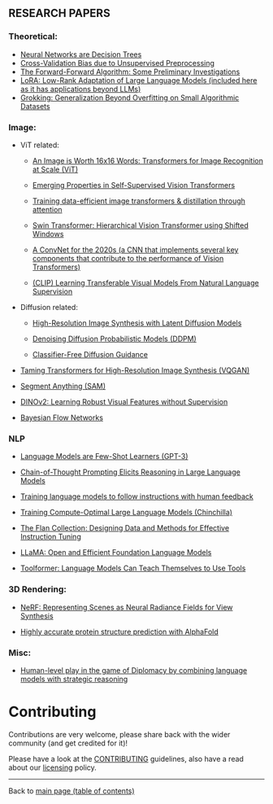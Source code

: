 ## RESEARCH PAPERS 
### Theoretical:
- [Neural Networks are Decision Trees](https://arxiv.org/abs/2210.05189)
- [Cross-Validation Bias due to Unsupervised Preprocessing](https://academic.oup.com/jrsssb/article/84/4/1474/7073256?login=true)
- [The Forward-Forward Algorithm: Some Preliminary Investigations](https://arxiv.org/abs/2212.13345)
- [LoRA: Low-Rank Adaptation of Large Language Models (included here as it has applications beyond LLMs)](https://arxiv.org/abs/2106.09685)
- [Grokking: Generalization Beyond Overfitting on Small Algorithmic Datasets](https://arxiv.org/abs/2201.02177)

### Image:
- ViT related:
    * [An Image is Worth 16x16 Words: Transformers for Image Recognition at Scale (ViT)](https://arxiv.org/abs/2010.11929)

    * [Emerging Properties in Self-Supervised Vision Transformers](https://arxiv.org/abs/2104.14294)

    * [Training data-efficient image transformers & distillation through attention](https://arxiv.org/abs/2012.12877v2)

    * [Swin Transformer: Hierarchical Vision Transformer using Shifted Windows](https://arxiv.org/abs/2103.14030)

    * [A ConvNet for the 2020s (a CNN that implements several key components that contribute to the performance of Vision Transformers)](https://arxiv.org/abs/2201.03545)

    * [(CLIP) Learning Transferable Visual Models From Natural Language Supervision](https://arxiv.org/abs/2103.00020)
- Diffusion related:
    * [High-Resolution Image Synthesis with Latent Diffusion Models](https://arxiv.org/abs/2112.10752)

    * [Denoising Diffusion Probabilistic Models (DDPM)](https://arxiv.org/abs/2006.11239)

    * [Classifier-Free Diffusion Guidance](https://arxiv.org/abs/2207.12598)

- [Taming Transformers for High-Resolution Image Synthesis (VQGAN)](https://arxiv.org/abs/2012.09841)

- [Segment Anything (SAM)](https://arxiv.org/abs/2304.02643)

- [DINOv2: Learning Robust Visual Features without Supervision](https://arxiv.org/abs/2304.07193)

- [Bayesian Flow Networks](https://arxiv.org/abs/2308.07037)

### NLP
- [Language Models are Few-Shot Learners (GPT-3)](https://arxiv.org/abs/2005.14165)

- [Chain-of-Thought Prompting Elicits Reasoning in Large Language Models](https://arxiv.org/abs/2201.11903)

- [Training language models to follow instructions with human feedback](https://arxiv.org/abs/2203.02155)

- [Training Compute-Optimal Large Language Models (Chinchilla)](https://arxiv.org/abs/2203.15556)

- [The Flan Collection: Designing Data and Methods for Effective Instruction Tuning](https://arxiv.org/abs/2301.13688)

- [LLaMA: Open and Efficient Foundation Language Models](https://arxiv.org/abs/2302.13971)

- [Toolformer: Language Models Can Teach Themselves to Use Tools](https://arxiv.org/abs/2302.04761)

### 3D Rendering:
- [NeRF: Representing Scenes as Neural Radiance Fields for View Synthesis](https://arxiv.org/abs/2003.08934)

- [Highly accurate protein structure prediction with AlphaFold](https://www.nature.com/articles/s41586-021-03819-2)

### Misc:
- [Human-level play in the game of Diplomacy by combining language models with strategic reasoning](https://www.science.org/doi/10.1126/science.ade9097)


# Contributing

Contributions are very welcome, please share back with the wider community (and get credited for it)!

Please have a look at the [CONTRIBUTING](contributing.md) guidelines, also have a read about our [licensing](https://github.com/Data-Science-Community-SRM/Resourceify/blob/master/LICENSE) policy.

---

Back to [main page (table of contents)](https://data-science-community-srm.github.io/Resourceify/)
